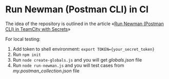 # Run Newman (Postman CLI) in CI

The idea of the repository is outlined in the article «[Run Newman (Postman CLI) in TeamCity with Secrets](https://adequatica.github.io/2021/09/25/run-newman-in-teamcity-with-secrets.html)»

For local testing:
1. Add token to shell environment: `export TOKEN={your_secret_token}`
2. Run `npm init`
3. Run `node create-globals.js` and you will get *globals.json* file
4. Run `node run-newman.js` and you will test cases from *my.postman_collection.json* file
